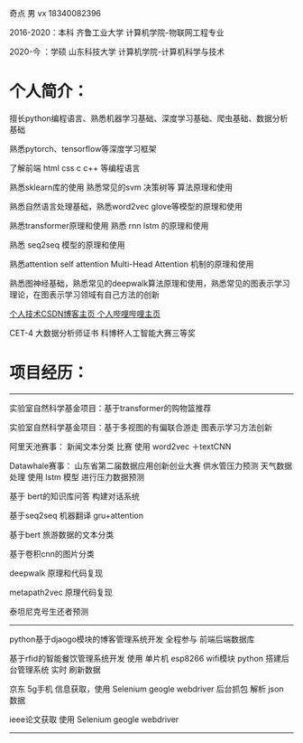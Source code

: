 奇点 男 vx 18340082396

2016-2020：本科 齐鲁工业大学 计算机学院-物联网工程专业

2020-今  ：学硕 山东科技大学 计算机学院-计算机科学与技术

# 个人简介：
擅长python编程语言、熟悉机器学习基础、深度学习基础、爬虫基础、数据分析基础

熟悉pytorch、tensorflow等深度学习框架

了解前端 html css c c++ 等编程语言

熟悉sklearn库的使用 熟悉常见的svm 决策树等 算法原理和使用 

熟悉自然语言处理基础，熟悉word2vec glove等模型的原理和使用 

熟悉transformer原理和使用 熟悉 rnn lstm 的原理和使用 

熟悉 seq2seq 模型的原理和使用

熟悉attention self attention Multi-Head Attention 机制的原理和使用 

熟悉图神经基础，熟悉常见的deepwalk算法原理和使用，熟悉常见的图表示学习理论，在图表示学习领域有自己方法的创新 

<a href="https://blog.csdn.net/qq_38735017?spm=1000.2123.3001.5343&type=blog">
个人技术CSDN博客主页
</a>

<a href="https://space.bilibili.com/363377089">
个人哔哩哔哩主页
</a>

CET-4  大数据分析师证书  科博杯人工智能大赛三等奖 

# 项目经历：

--------------------------------------------------------------------------------------------------
实验室自然科学基金项目：基于transformer的购物篮推荐 

实验室自然科学基金项目：基于多视图的有偏联合游走  图表示学习方法创新 

阿里天池赛事： 新闻文本分类 比赛 使用 word2vec ＋textCNN  
 
Datawhale赛事： 山东省第二届数据应用创新创业大赛 供水管压力预测 天气数据处理 使用 lstm 模型 进行压力数据预测 
 
基于 bert的知识库问答 构建对话系统 
  
基于seq2seq 机器翻译 gru+attention 
 
基于bert 旅游数据的文本分类 
 
基于卷积cnn的图片分类 
 
deepwalk 原理和代码复现 
 
metapath2vec 原理代码复现 
 
泰坦尼克号生还者预测
 
---------------------------------------------------------------------------------------------------
python基于djaogo模块的博客管理系统开发 全程参与 前端后端数据库

基于rfid的智能餐饮管理系统开发 使用 单片机 esp8266 wifi模块 python 搭建后台管理系统 实时 刷新数据  

京东 5g手机 信息获取，使用 Selenium geogle webdriver 后台抓包 解析 json 数据  

ieee论文获取 使用  Selenium geogle webdriver

-----------------------------------------------------------------------------------------------------
 



